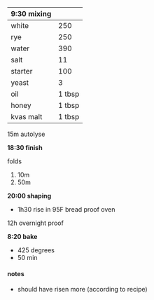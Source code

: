 | 9:30 mixing | |
| ----------- |:----|
| white       | 250 |
| rye         | 250 |
| water       | 390 |
| salt        |  11 |
| starter     | 100 |
| yeast       |   3 |
| oil         | 1 tbsp |
| honey       | 1 tbsp |
| kvas malt   | 1 tbsp |

15m autolyse

**18:30 finish**

folds
1. 10m
2. 50m

**20:00 shaping** 
- 1h30 rise in 95F bread proof oven

12h overnight proof

**8:20 bake**
- 425 degrees
- 50 min

#### notes
- should have risen more (according to recipe)
